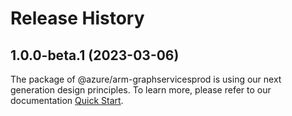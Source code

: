 # Release History
    
## 1.0.0-beta.1 (2023-03-06)

The package of @azure/arm-graphservicesprod is using our next generation design principles. To learn more, please refer to our documentation [Quick Start](https://aka.ms/js-track2-quickstart).
